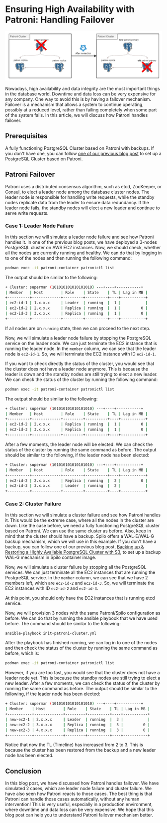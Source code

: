 # Ensuring High Availability with Patroni: Handling Failover

![Patroni Failover](./failover-diagram.jpg)

Nowadays, high availability and data integrity are the most important things in the database world. Downtime and data loss can be very expensive for any company. One way to avoid this is by having a failover mechanism. Failover is a mechanism that allows a system to continue operating, possibly at a reduced level, rather than failing completely when some part of the system fails. In this article, we will discuss how Patroni handles failover.

## Prerequisites

A fully functioning PostgreSQL Cluster based on Patroni with backups. If you don't have one, you can follow [one of our previous blog post](./blog-Running_Spilo.md) to set up a PostgreSQL Cluster based on Patroni.

## Patroni Failover

Patroni uses a distributed consensus algorithm, such as etcd, ZooKeeper, or Consul, to elect a leader node among the database cluster nodes. The leader node is responsible for handling write requests, while the standby nodes replicate data from the leader to ensure data redundancy. If the leader node fails, the standby nodes will elect a new leader and continue to serve write requests.

### Case 1: Leader Node Failure

In this section we will simulate a leader node failure and see how Patroni handles it. In one of the previous blog posts, we have deployed a 3-nodes PostgreSQL cluster on AWS EC2 instances. Now, we should check, whether all the nodes are currently running and healthy. We can do that by logging in to one of the nodes and then running the following command:

```bash
podman exec -it patroni-container patronictl list
```

The output should be similar to the following:

```bash
+ Cluster: superman (101010101010101010) ---+----+-----------+
| Member   | Host        | Role    | State    | TL | Lag in MB |
+----------+-------------+---------+----------+----+-----------+
| ec2-id-1 | 1.x.x.x     | Leader  | running  |  1 |           |
| ec2-id-2 | 2.x.x.x     | Replica | running  |  1 |         0 |
| ec2-id-3 | 3.x.x.x     | Replica | running  |  1 |         0 |
+----------+-------------+---------+----------+----+-----------+
```

If all nodes are on `running` state, then we can proceed to the next step.

Now, we will simulate a leader node failure by stopping the PostgreSQL service on the leader node. We can just terminate the EC2 instance that is running the leader node. In the `member` column, we can see that the leader node is `ec2-id-1`. So, we will terminate the EC2 instance with ID `ec2-id-1`. 

If you want to check directly the status of the cluster, you would see that the cluster does not have a leader node anymore. This is because the leader is down and the standby nodes are still trying to elect a new leader. We can check the status of the cluster by running the following command:

```bash
podman exec -it patroni-container patronictl list
```

The output should be similar to the following:

```bash
+ Cluster: superman (101010101010101010) ---+----+-----------+
| Member   | Host        | Role    | State    | TL | Lag in MB |
+----------+-------------+---------+----------+----+-----------+
| ec2-id-2 | 2.x.x.x     | Replica | running  |  1 |         0 |
| ec2-id-3 | 3.x.x.x     | Replica | running  |  1 |         0 |
+----------+-------------+---------+----------+----+-----------+
```

After a few moments, the leader node will be elected. We can check the status of the cluster by running the same command as before. The output should be similar to the following, if the leader node has been elected:

```bash
+ Cluster: superman (101010101010101010) ---+----+-----------+
| Member   | Host        | Role    | State    | TL | Lag in MB |
+----------+-------------+---------+----------+----+-----------+
| ec2-id-2 | 2.x.x.x     | Replica | running  |  2 |         0 |
| ec2-id-3 | 3.x.x.x     | Leader  | running  |  2 |           |
+----------+-------------+---------+----------+----+-----------+
```

### Case 2: Cluster Failure

In this section we will simulate a cluster failure and see how Patroni handles it. This would be the extreme case, where all the nodes in the cluster are down. Like the case before, we need a fully functioning PostgreSQL cluster based on Patroni. We can use the same cluster as before. Also, keep in mind that the cluster should have a backup. Spilo offers a WAL-E/WAL-G backup mechanism, which we will use in this example. If you don't have a backup, you can follow one of our previous blog post, [Backing up & Restoring a Highly Available PostgreSQL Cluster with S3](./blog-Backup-Restore.md), to set up a backup WAL-G mechanism in Spilo container image.

Now, we will simulate a cluster failure by stopping all the PostgreSQL services. We can just terminate all the EC2 instances that are running the PostgreSQL service. In the `member` column, we can see that we have 2 members left, which are `ec2-id-2` and `ec2-id-3`. So, we will terminate the EC2 instances with ID `ec2-id-2` and `ec2-id-3`.

At this point, you should only have the EC2 instances that is running etcd service.

Now, we will provision 3 nodes with the same Patroni/Spilo configuration as before. We can do that by running the ansible playbook that we have used before. The command should be similar to the following:

```bash
ansible-playbook init-patroni-cluster.yml
```

After the playbook has finished running, we can log in to one of the nodes and then check the status of the cluster by running the same command as before, which is:

```bash
podman exec -it patroni-container patronictl list
```

However, if you are too fast, you would see that the cluster does not have a leader node yet. This is because the standby nodes are still trying to elect a new leader. After a few moments, we can check the status of the cluster by running the same command as before. The output should be similar to the following, if the leader node has been elected:

```bash
+ Cluster: superman (101010101010101010) ---+----+-----------+
| Member    | Host        | Role    | State    | TL | Lag in MB |
+-----------+-------------+---------+----------+----+-----------+
| new-ec2-1 | 2.x.x.x     | Leader  | running  |  3 |           |
| new-ec2-2 | 3.x.x.x     | Replica | running  |  3 |         0 |
| new-ec2-3 | 4.x.x.x     | Replica | running  |  3 |         0 |
+-----------+-------------+---------+----------+----+-----------+
```

Notice that now the TL (Timeline) has increased from 2 to 3. This is because the cluster has been restored from the backup and a new leader node has been elected.

## Conclusion

In this blog post, we have discussed how Patroni handles failover. We have simulated 2 cases, which are leader node failure and cluster failure. We have also seen how Patroni reacts to those cases. The best thing is that Patroni can handle those cases automatically, without any human intervention! This is very useful, especially in a production environment, where downtime and data loss can be very expensive. We hope that this blog post can help you to understand Patroni failover mechanism better.